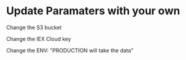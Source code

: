 # Update Paramaters with your own

Change the S3 bucket

Change the IEX Cloud key  

Change the ENV: "PRODUCTION will take the data"
